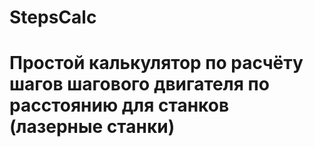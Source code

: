 # StepsCalc

# Простой калькулятор по расчёту шагов шагового двигателя по расстоянию для станков (лазерные станки)
